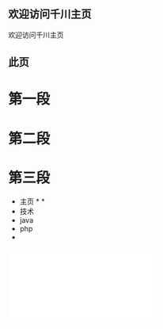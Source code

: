 ##  欢迎访问千川主页


欢迎访问千川主页
## 此页


# 第一段

# 第二段

# 第三段

* 主页
  * 
  * 
* 技术
 * java
 * php
 *
 
 ![ahaaaaaaaaaaaaaaaaaa](MultiThread.md)
  
